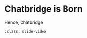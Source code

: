 # Chatbridge is Born

Hence, Chatbridge


```{video} ../_static/chatbridge_draft.mp4
:class: slide-video
```   